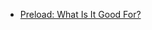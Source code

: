 
- [Preload: What Is It Good For?](https://www.smashingmagazine.com/2016/02/preload-what-is-it-good-for/)
